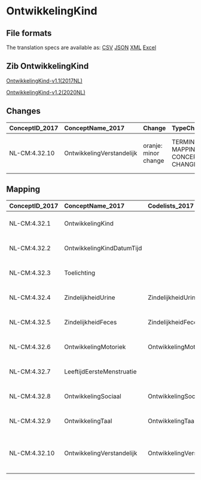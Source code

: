 # OntwikkelingKind
## File formats

The translation specs are available as: 
[CSV](../csv/OntwikkelingKind.csv) [JSON](../json/OntwikkelingKind.json) [XML](../xml/OntwikkelingKind.xml) [Excel](../excel/OntwikkelingKind.xlsx)



## Zib OntwikkelingKind

[OntwikkelingKind-v1.1(2017NL)](https://zibs.nl/wiki/OntwikkelingKind-v1.1(2017NL))

[OntwikkelingKind-v1.2(2020NL)](https://zibs.nl/wiki/OntwikkelingKind-v1.2(2020NL))









## Changes

| ConceptID_2017   | ConceptName_2017          | Change               | TypeChange                         | Impact_heen   | TRANSLATIE_spec_heen                                                                     | Impact_terug   | TRANSLATIE_spec_terug                                                                    | Omschrijving                              |
|:-----------------|:--------------------------|:---------------------|:-----------------------------------|:--------------|:-----------------------------------------------------------------------------------------|:---------------|:-----------------------------------------------------------------------------------------|:------------------------------------------|
| NL-CM:4.32.10    | OntwikkelingVerstandelijk | oranje: minor change | TERMINOLOGY MAPPING CONCEPT CHANGE | Medium        | SCT DefinitionCode [364644000  Functional observable] -> [311465003 Cognitive functions] | Medium         | SCT DefinitionCode [311465003 Cognitive functions] -> [364644000  Functional observable] | SNOMED CT DefinitionCode concept aangepast |

## Mapping

| ConceptID_2017   | ConceptName_2017          | Codelists_2017                     | Change                  | ConceptID_2020   | ConceptName_2020          | Codelists_2020                     | Bits    | Omschrijving                              | TypeChange                         | Impact_heen   | TRANSLATIE_spec_heen                                                                     | Impact_terug   | TRANSLATIE_spec_terug                                                                    |
|:-----------------|:--------------------------|:-----------------------------------|:------------------------|:-----------------|:--------------------------|:-----------------------------------|:--------|:------------------------------------------|:-----------------------------------|:--------------|:-----------------------------------------------------------------------------------------|:---------------|:-----------------------------------------------------------------------------------------|
| NL-CM:4.32.1     | OntwikkelingKind          |                                    | groen: geen wijzigingen | NL-CM:4.32.1     | OntwikkelingKind          |                                    |         |                                           |                                    |               |                                                                                          |                |                                                                                          |
| NL-CM:4.32.2     | OntwikkelingKindDatumTijd |                                    | groen: geen wijzigingen | NL-CM:4.32.2     | OntwikkelingKindDatumTijd |                                    |         |                                           |                                    |               |                                                                                          |                |                                                                                          |
| NL-CM:4.32.3     | Toelichting               |                                    | groen: geen wijzigingen | NL-CM:4.32.3     | Toelichting               |                                    |         |                                           |                                    |               |                                                                                          |                |                                                                                          |
| NL-CM:4.32.4     | ZindelijkheidUrine        | ZindelijkheidUrineCodelijst        | groen: geen wijzigingen | NL-CM:4.32.4     | ZindelijkheidUrine        | ZindelijkheidUrineCodelijst        |         |                                           |                                    |               |                                                                                          |                |                                                                                          |
| NL-CM:4.32.5     | ZindelijkheidFeces        | ZindelijkheidFecesCodelijst        | groen: geen wijzigingen | NL-CM:4.32.5     | ZindelijkheidFeces        | ZindelijkheidFecesCodelijst        |         |                                           |                                    |               |                                                                                          |                |                                                                                          |
| NL-CM:4.32.6     | OntwikkelingMotoriek      | OntwikkelingMotoriekCodelijst      | groen: geen wijzigingen | NL-CM:4.32.6     | OntwikkelingMotoriek      | OntwikkelingMotoriekCodelijst      |         |                                           |                                    |               |                                                                                          |                |                                                                                          |
| NL-CM:4.32.7     | LeeftijdEersteMenstruatie |                                    | groen: geen wijzigingen | NL-CM:4.32.7     | LeeftijdEersteMenstruatie |                                    |         |                                           |                                    |               |                                                                                          |                |                                                                                          |
| NL-CM:4.32.8     | OntwikkelingSociaal       | OntwikkelingSociaalCodelijst       | groen: geen wijzigingen | NL-CM:4.32.8     | OntwikkelingSociaal       | OntwikkelingSociaalCodelijst       |         |                                           |                                    |               |                                                                                          |                |                                                                                          |
| NL-CM:4.32.9     | OntwikkelingTaal          | OntwikkelingTaalCodelijst          | groen: geen wijzigingen | NL-CM:4.32.9     | OntwikkelingTaal          | OntwikkelingTaalCodelijst          |         |                                           |                                    |               |                                                                                          |                |                                                                                          |
| NL-CM:4.32.10    | OntwikkelingVerstandelijk | OntwikkelingVerstandelijkCodelijst | oranje: minor change    | NL-CM:4.32.10    | OntwikkelingVerstandelijk | OntwikkelingVerstandelijkCodelijst | ZIB-844 | SNOMED CT DefinitionCode concept aangepast | TERMINOLOGY MAPPING CONCEPT CHANGE | Medium        | SCT DefinitionCode [364644000  Functional observable] -> [311465003 Cognitive functions] | Medium         | SCT DefinitionCode [311465003 Cognitive functions] -> [364644000  Functional observable] |

